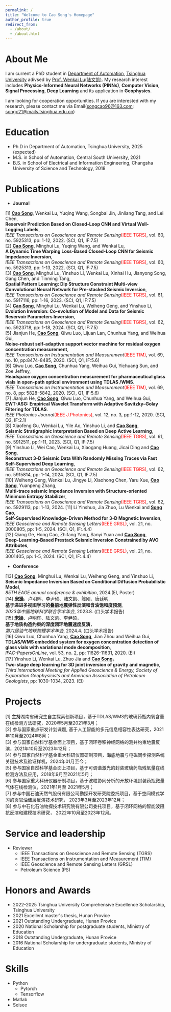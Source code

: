 ```yaml
---
permalink: /
title: "Welcome to Cao Song's Homepage"
author_profile: true
redirect_from: 
  - /about/
  - /about.html
---
```


About Me
======
I am current a PhD student in [Department of Automation](https://www.au.tsinghua.edu.cn/), [Tsinghua University](https://www.tsinghua.edu.cn/) adivsed by [Prof. Wenkai Lu](https://www.au.tsinghua.edu.cn/info/1096/1541.htm)[(陆文凯)](https://www.au.tsinghua.edu.cn/info/1096/1541.htm). My research interest includes **Physics-Informed Neural Networks (PINNs)**, **Computer Vision**, **Signal Processing**, **Deep Learning** and its application in **Geophysics**.

I am looking for cooperation opportunities. If you are interested with my research, please contact me via Email(<ins>songcao96@163.com</ins>; <ins>songc21@mails.tsinghua.edu.cn</ins>)

Education
======
* Ph.D in Department of Automation, Tsinghua University, 2025 (expected)
* M.S. in School of Automation, Central South University, 2021
* B.S. in School of Electrical and Information Engineering, Changsha University of Science and Technology, 2018

Publications
======
* **Journal**
  
[1] <ins>**Cao Song**</ins>, Wenkai Lu, Yuqing Wang, Songbai Jin, Jinliang Tang, and Lei Chen,  
**Reservoir Prediction Based on Closed-Loop CNN and Virtual Well-Logging Labels**,  
*IEEE Transactions on Geoscience and Remote Sensing*<font color=red>(IEEE TGRS)</font>, vol. 60, no. 5925313, pp: 1-12, 2022. (SCI, Q1, IF:7.5)\
[2] <ins>**Cao Song**</ins>, Minghui Lu, Yuqing Wang, and Wenkai Lu,  
**A Dynamic Time Warping Loss-Based Closed-Loop CNN for Seismic Impedance Inversion**,  
*IEEE Transactions on Geoscience and Remote Sensing*<font color=red>(IEEE TGRS)</font>, vol. 60, no. 5925313, pp: 1-13, 2022. (SCI, Q1, IF:7.5)\
[3] <ins>**Cao Song**</ins>, Minghui Lu, Yinshuo Li, Wenkai Lu, Xinhai Hu, Jianyong Song, Gang Chen, and Tinming Tang,  
**Spatial Pattern Learning: Dip Structure Constraint Multi-view Convolutional Neural Network for Pre-stacked Seismic Inversion**,  
*IEEE Transactions on Geoscience and Remote Sensing*<font color=red>(IEEE TGRS)</font>, vol. 61, no. 5917116, pp: 1-16, 2023. (SCI, Q1, IF:7.5)\
[4] <ins>**Cao Song**</ins>, Minghui Lu, Wenkai Lu, Weiheng Geng, and Yinshuo Li,  
**Evolution Inversion: Co-evolution of Model and Data for Seismic Reservoir Parameters Inversion**,  
*IEEE Transactions on Geoscience and Remote Sensing*<font color=red>(IEEE TGRS)</font>, vol. 62, no. 5923718, pp: 1-18, 2024. (SCI, Q1, IF:7.5)\
[5] Jianjun He, <ins>**Cao Song**</ins>, Qiwu Luo, Lijuan Lan, Chunhua Yang, and Weihua Gui,  
**Noise-robust self-adaptive support vector machine for residual oxygen concentration measurement**,  
*IEEE Transactions on Instrumentation and Measurement*<font color=red>(IEEE TIM)</font>, vol. 69, no. 10, pp:8474-8485, 2020. (SCI, Q1, IF:5.6)\
[6] Qiwu Luo, <ins>**Cao Song**</ins>, Chunhua Yang, Weihua Gui, Yichuang Sun, and Zoe Jeffrey,  
**Headspace oxygen concentration measurement for pharmaceutical glass vials in open-path optical environment using TDLAS /WMS**.  
*IEEE Transactions on Instrumentation and Measurement*<font color=red>(IEEE TIM)</font>, vol. 69, no. 8, pp: 5828-5842, 2020. (SCI, Q1, IF:5.6)\
[7] Jianjun He, <ins>**Cao Song**</ins>, Qiwu Luo, Chunhua Yang, and Weihua Gui,  
**EWT-ASG: Empirical Wavelet Transform with Adaptive Savitzky–Golay Filtering for TDLAS**.  
*IEEE Photonics Journal*<font color=red>(IEEE J.Photonics)</font>, vol. 12, no. 3, pp:1-12, 2020. (SCI, Q2, IF:2.1)\
[8] Xiaofeng Gu, Wenkai Lu, Yile Ao, Yinshuo Li, and <ins>**Cao Song**</ins>,  
**Seismic Stratigraphic Interpretation Based on Deep Active Learning**,  
*IEEE Transactions on Geoscience and Remote Sensing*<font color=red>(IEEE TGRS)</font>, vol. 61, no. 5912511, pp:1-11, 2023. (SCI, Q1, IF:7.5)\
[9] Yinshuo Li, Wei Cao, Wenkai Lu, Xiaogang Huang, Jicai Ding and <ins>**Cao Song**</ins>,  
**Reconstruct 3-D Seismic Data With Randomly Missing Traces via Fast Self-Supervised Deep Learning**,  
*IEEE Transactions on Geoscience and Remote Sensing*<font color=red>(IEEE TGRS)</font>, vol. 62, no. 5915814, pp: 1-14, 2024. (SCI, Q1, IF:7.5)\
[10] Weiheng Geng, Wenkai Lu, Jingye Li, Xiaohong Chen, Yaru Xue, <ins>**Cao Song**</ins>, Yuanpeng Zhang,  
**Multi-trace seismic Impedance Inversion with Structure-oriented Minimum Entropy Stabilizer**,  
*IEEE Transactions on Geoscience and Remote Sensing*<font color=red>(IEEE TGRS)</font>, vol. 62, no. 5929113, pp: 1-13, 2024.
[11] Li Yinshuo, Jia Zhuo, Lu Wenkai and <ins>**Song Cao**</ins>,  
**Self-Supervised Knowledge-Driven Method for 3-D Magnetic Inversion**,  
*IEEE Geoscience and Remote Sensing Letters*<font color=red>(IEEE GRSL)</font>, vol. 21, no. 3000805, pp: 1-5, 2024. (SCI, Q1, IF:.4.4)\
[12] Qiang Ge, Hong Cao, Zhifang Yang, Sanyi Yuan and <ins>**Cao Song**</ins>,  
**Deep-Learning-Based Prestack Seismic Inversion Constrained by AVO Attributes**,  
*IEEE Geoscience and Remote Sensing Letters*<font color=red>(IEEE GRSL)</font>, vol. 21, no. 3001405, pp: 1-5, 2024. (SCI, Q1, IF:.4.4)

* **Conference**
  
[13] <ins>**Cao Song**</ins>, Minghui Lu, Wenkai Lu, Weiheng Geng, and Yinshuo Li,  
**Seismic Impedance Inversion Based on Conditional Diffusion Probabilistic Model**,  
*85TH EAGE annual conference & exhibition*, 2024.(EI, Poster)\
[14] <ins>**宋操**</ins>、卢明辉、李尹硕、陆文凯、陈刚、唐廷明,  
**基于递进多视图学习的叠前地震弹性反演和含油饱和度预测**,  
*2023年中国地球科学联合学术年会*, 2023.8. (口头学术报告)\
[15] <ins>**宋操**</ins>、卢明辉、陆文凯、李尹硕，  
**基于地质构造约束的深度闭环地震速度反演**，  
*第六届油气地球物理学术年会*, 2024.4. (口头学术报告)\
[16] Qiwu Luo, Chunhua Yang, <ins>**Cao Song**</ins>, Jian Zhou and Weihua Gui,   
**TDLAS/WMS embedded system for oxygen concentration detection of glass vials with variational mode decomposition**,   
*IFAC-PapersOnLine*, vol. 53, no. 2, pp: 11626-11631, 2020. (EI)\
[17] Yinshuo Li, Wenkai Lu, Zhuo Jia and <ins>**Cao Song**</ins>，  
**Two-stage deep learning for 3D joint inversion of gravity and magnetic**,  
*Third International Meeting for Applied Geoscience & Energy, Society of Exploration Geophysicists and American Association of Petroleum Geologists*, pp: 1030-1034, 2023. (EI)

Projects
======
[1] **主持**湖南省研究生自主探索创新项目，基于TDLAS/WMS的玻璃药瓶内氧含量在线检测方法研究，2020年5月至2021年3月；\
[2] 参与国家重点研发计划课题, 基于人工智能的多元信息相容性表达研究，2021年10月至2024年8月；\
[3] 参与国家自然科学基金面上项目，基于闭环卷积神经网络的测井约束地震反演，2021年10月至2023年12月；\
[4] 参与国家自然科学基金重大科研仪器研制项目，海底地震与电磁同步探测系统关键技术及验证样机，2024年01月至今；\
[5] 参与国家自然科学基金面上项目，基于可调谐激光的封装玻璃药瓶残氧量在线检测方法及应用，2018年9月至2021年5月；\
[6] 参与国家重大科研仪器研制项目，基于波粒协同分析的开放环境封装药瓶微量气体在线检测仪，2021年1月至 2021年5月；\
[7] 参与中国石油天然气股份有限公司勘探开发研究院委托项目，基于空间模式学习的页岩油储层反演技术研究， 2023年3月至2023年12月；\
[8] 参与中石化石油物探技术研究院有限公司委托项目，基于闭环网络的智能波阻抗反演和建模技术研究， 2022年10月至2023年12月。

Service and leadership
======
* Reviewer
  * IEEE Transactions on Geoscience and Remote Sensing (TGRS)
  * IEEE Transactions on Instrumentation and Measurement (TIM)
  * IEEE Geoscience and Remote Sensing Letters (GRSL)
  * Petroleum Science (PS)

Honors and Awards
======
* 2022-2025 Tsinghua University Comprehensive Excellence Scholarship, Tsinghua University
* 2021 Excellent master's thesis, Hunan Provice
* 2021 Outstanding Undergraduate, Hunan Provice
* 2020 National Scholarship for postgraduate students, Ministry of Education
* 2018 Outstanding Undergraduate, Hunan Provice
* 2016 National Scholarship for undergraduate students, Ministry of Education
  
Skills
======
* Python
  * Pytorch
  * Tensorflow
* Matlab
* Seisee
